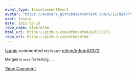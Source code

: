 ```yaml
---
event_type: IssueCommentEvent
avatar: "https://avatars.githubusercontent.com/u/1278247?"
user: tzanio
date: 2022-12-19
repo_name: mfem/mfem
html_url: https://github.com/mfem/mfem/pull/3372
repo_url: https://github.com/mfem/mfem
---
```


<a href='https://github.com/tzanio' target='_blank'>tzanio</a> commented on issue <a href='https://github.com/mfem/mfem/pull/3372' target='_blank'>mfem/mfem#3372</a>.

<small>Merged in `next` for testing......</small>

<a href='https://github.com/mfem/mfem/pull/3372' target='_blank'>View Comment</a>